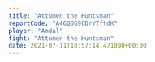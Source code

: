 ```yaml
---
title: "Attumen the Huntsman"
reportCode: "A46Q8G9CDrYTftdK"
player: "Amdal"
fight: "Attumen the Huntsman"
date: 2021-07-11T18:57:14.471000+00:00
---
```

